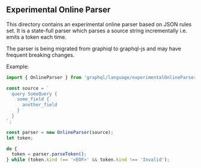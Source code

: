 ## Experimental Online Parser

This directory contains an experimental online parser based on JSON rules set. It is a state-full parser which parses a source string incrementally i.e. emits a token each time.

The parser is being migrated from graphiql to graphql-js and may have frequent breaking changes.

Example:

```js
import { OnlineParser } from 'graphql/language/experimentalOnlineParser';

const source = `
  query SomeQuery {
    some_field {
      another_field
    }
  }
`;

const parser = new OnlineParser(source);
let token;

do {
  token = parser.parseToken();
} while (token.kind !== '<EOF>' && token.kind !== 'Invalid');
```
